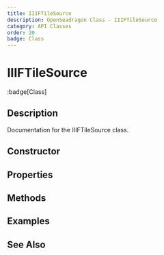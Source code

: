 ```yaml
---
title: IIIFTileSource
description: OpenSeadragon Class - IIIFTileSource
category: API Classes
order: 20
badge: Class
---
```


# IIIFTileSource

:badge[Class]

## Description

Documentation for the IIIFTileSource class.

## Constructor

## Properties

## Methods

## Examples

## See Also

